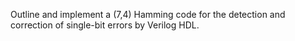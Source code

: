 Outline and implement a (7,4) Hamming code for the detection and correction of single-bit errors by Verilog HDL.
